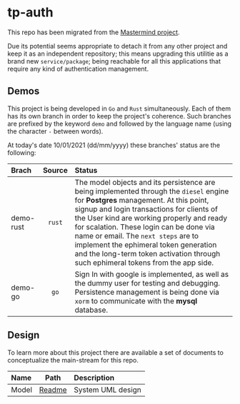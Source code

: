 # tp-auth

This repo has been migrated from the [Mastermind project](https://github.com/alvidir/mastermind).

Due its potential seems appropriate to detach it from any other project and keep it as an independent repository; this means upgrading this utilitie as a brand new `service/package`; being reachable for all this applications that require any kind of authentication management.

## Demos 

This project is being developed in `Go` and `Rust` simultaneously. Each of them has its own branch in order to keep the project's coherence. Such branches are prefixed by the keyword `demo` and followed by the language name (using the character `-` between words).

At today's date 10/01/2021 (dd/mm/yyyy) these branches' status are the following:

| Brach | Source | Status |
|:-|:-:|:-|
| demo-rust | `rust` | The model objects and its persistence are being implemented through the `diesel` engine for **Postgres** management. At this point, signup and login transactions for clients of the User kind are working properly and ready for scalation. These login can be done via name or email. The `next steps` are to implement the ephimeral token generation and the long-term token activation through such ephimeral tokens from the app side.|
| demo-go | `go` | Sign In with google is implemented, as well as the dummy user for testing and debugging. Persistence management is being done via `xorm` to communicate with the **mysql** database. |

## Design

To learn more about this project there are available a set of documents to conceptualize the main-stream for this repo.

| Name | Path | Description |
|:-|:-:|:-|
| Model | [Readme](./src/models/README.md) | System UML design |
